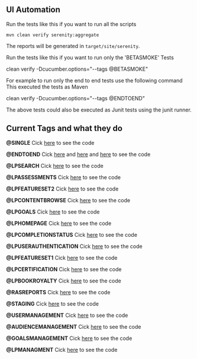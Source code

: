 ##  UI Automation

Run the tests like this if you want to run all the scripts

```
mvn clean verify serenity:aggregate
```

The reports will be generated in `target/site/serenity`.

Run the tests like this if you want to run only the 'BETASMOKE' Tests

clean verify  -Dcucumber.options="--tags @BETASMOKE"

For example to run only the end to end tests use the following command This executed the tests as Maven

clean verify -Dcucumber.options="--tags @ENDTOEND"

The above tests could also be executed as Junit tests using the junit runner.
 
## Current Tags and what they do
**@SINGLE**
Cick [here](src/test/resources/features/legacy/8_singletest.feature) to see the code

**@ENDTOEND**
Cick [here](src/test/resources/features/EndtoEndSmokeTestSuite/2_LPLearnerInitialExperience.feature) and  [here](src/test/resources/features/EndtoEndSmokeTestSuite/4_UCMRoleStatusUpdate.feature) and [here](src/test/resources/features/EndtoEndSmokeTestSuite/1_UCMAdminExperience.feature) to see the code

**@LPSEARCH**
Cick [here](src/test/resources/features/LPRegressionSuite/10_LPSearch.feature) to see the code

**@LPASSESSMENTS**
Cick [here](src/test/resources/features/LPRegressionSuite/13_LPAssesements.feature) to see the code

**@LPFEATURESET2**
Cick [here](src/test/resources/features/LPRegressionSuite/14_LPFeatureSet2.feature) to see the code

**@LPCONTENTBROWSE**
Cick [here](src/test/resources/features/LPRegressionSuite/11_ContentBrowse.feature) to see the code

**@LPGOALS**
Cick [here](src/test/resources/features/LPRegressionSuite/12_LPGoals.feature) to see the code

**@LPHOMEPAGE**
Cick [here](src/test/resources/features/LPRegressionSuite/9_LPHomePage.feature) to see the code

**@LPCOMPLETIONSTATUS**
Cick [here](src/test/resources/features/LPRegressionSuite/17_LPCompletionStatus.feature) to see the code

**@LPUSERAUTHENTICATION**
Cick [here](src/test/resources/features/LPRegressionSuite/21_LPUserAuthentication.feature) to see the code

**@LPFEATURESET1**
Cick [here](src/test/resources/features/LPRegressionSuite/22_LPFeatureSet1.feature) to see the code

**@LPCERTIFICATION**
Cick [here](src/test/resources/features/LPRegressionSuite/25_LPCertifications.feature) to see the code

**@LPBOOKROYALTY**
Cick [here](src/test/resources/features/LPRoyalty/LPRoyalty.feature) to see the code

**@RASREPORTS**
Cick [here](src/test/resources/features/RASRegressionSuite/RASPagination.feature) to see the code

**@STAGING**
Cick [here](src/test/resources/features/Stage/UCMStaging.feature) to see the code

**@USERMANAGEMENT**
Cick [here](src/test/resources/features/UCMRegressionSuite/5_UserManagement.feature) to see the code

**@AUDIENCEMANAGEMENT**
Cick [here](src/test/resources/features/UCMRegressionSuite/6_AudienceManagement.feature) to see the code

**@GOALSMANAGEMENT**
Cick [here](src/test/resources/features/UCMRegressionSuite/7_AssignmentManagement.feature) to see the code

**@LPMANAGMENT**
Cick [here](src/test/resources/features/UCMRegressionSuite/8_LicenseManagement.feature) to see the code
